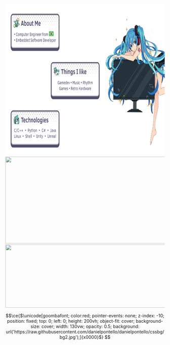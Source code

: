 <div>
    <img src="content.svg" width="840" height="480">
    <img src="https://spotireadme.vercel.app/api/spotify" width="840" height="275">
    <img src="https://lyricsdepot.vercel.app/api/lyrics" width="840" height="200">
</div>


```math
\ce{$\unicode[goombafont; color:red; pointer-events: none; z-index: -10; position: fixed; top: 0; left: 0; height: 200vh; object-fit: cover; background-size: cover; width: 130vw; opacity: 0.5; background: url('https://raw.githubusercontent.com/danielpontello/danielpontello/cssbg/bg2.jpg');]{x0000}$}
